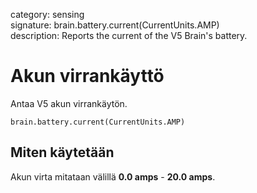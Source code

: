 category: sensing  
signature: brain.battery.current(CurrentUnits.AMP)  
description: Reports the current of the V5 Brain's battery.

# Akun virrankäyttö

Antaa V5 akun virrankäytön.

```don
brain.battery.current(CurrentUnits.AMP)
```

## Miten käytetään

Akun virta mitataan välillä **0.0 amps** - **20.0 amps**.
	
<advanced>
</advanced>
